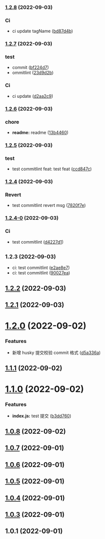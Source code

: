 

### [1.2.8](https://github.com/mianmalife/gulpApp/compare/v1.2.7...v1.2.8) (2022-09-03)


### Ci

* ci update tagName ([bd87d4b](https://github.com/mianmalife/gulpApp/commit/bd87d4b5adcc6050cb9a9df382aa53dce01fb157))

### [1.2.7](https://github.com/mianmalife/gulpApp/compare/v1.2.6...v1.2.7) (2022-09-03)


### test

* commit ([bf224d7](https://github.com/mianmalife/gulpApp/commit/bf224d7ce6e1242db843b0d8aceae26e13b5df34))
* ommitlint ([23d9d2b](https://github.com/mianmalife/gulpApp/commit/23d9d2be7402968fc5ec616c40f64d58186f795c))


### Ci

* ci update ([d2aa2c9](https://github.com/mianmalife/gulpApp/commit/d2aa2c994eb230494871f5b4ed812a35ee547fff))

### [1.2.6](https://github.com/mianmalife/gulpApp/compare/v1.2.5...v1.2.6) (2022-09-03)


### chore

* **readme:** readme ([13b4460](https://github.com/mianmalife/gulpApp/commit/13b4460e16b69a1c5cd81350771f0bd31a714c9a))

### [1.2.5](https://github.com/mianmalife/gulpApp/compare/v1.2.4...v1.2.5) (2022-09-03)


### test

* test commitlint feat: test feat ([ccd847c](https://github.com/mianmalife/gulpApp/commit/ccd847ce5c8807edec8e7c8610c57bc4b4fddeec))

### [1.2.4](https://github.com/mianmalife/gulpApp/compare/v1.2.4-0...v1.2.4) (2022-09-03)


### Revert

* test commitlint revert msg ([7820f7e](https://github.com/mianmalife/gulpApp/commit/7820f7ea56fa789e75111439cc6c5f1711e26516))

### [1.2.4-0](https://github.com/mianmalife/gulpApp/compare/v1.2.3...v1.2.4-0) (2022-09-03)


### Ci

* test commitlint ([d4227d1](https://github.com/mianmalife/gulpApp/commit/d4227d12b52eaa1a32e8df19bd8bcb9f170df122))

## <small>1.2.3 (2022-09-03)</small>

* ci: test commitlint ([e2ae8e7](https://github.com/mianmalife/gulpApp/commit/e2ae8e7))
* ci: test commitlint ([90027ea](https://github.com/mianmalife/gulpApp/commit/90027ea))

## [1.2.2](https://github.com/mianmalife/gulpApp/compare/v1.2.1...v1.2.2) (2022-09-03)

## [1.2.1](https://github.com/mianmalife/gulpApp/compare/v1.2.0...v1.2.1) (2022-09-03)

# [1.2.0](https://github.com/mianmalife/gulpApp/compare/v1.1.0...v1.2.0) (2022-09-02)

### Features

- 新增 husky 提交校验 commit 格式 ([d5a336a](https://github.com/mianmalife/gulpApp/commit/d5a336aee1ee622ae65352bec406d9842a5218d5))

## [1.1.1](https://github.com/mianmalife/gulpApp/compare/v1.1.0...v1.1.1) (2022-09-02)

# [1.1.0](https://github.com/mianmalife/gulpApp/compare/v1.0.8...v1.1.0) (2022-09-02)

### Features

- **index.js:** test 提交 ([b3dd760](https://github.com/mianmalife/gulpApp/commit/b3dd760d59dbee7a8ba3d3f4fcf79b55cacb8559))

## [1.0.8](https://github.com/mianmalife/gulpApp/compare/v1.0.7...v1.0.8) (2022-09-02)

## [1.0.7](https://github.com/mianmalife/gulpApp/compare/v1.0.6...v1.0.7) (2022-09-01)

## [1.0.6](https://github.com/mianmalife/gulpApp/compare/v1.0.5...v1.0.6) (2022-09-01)

## [1.0.5](https://github.com/mianmalife/gulpApp/compare/v1.0.2...v1.0.5) (2022-09-01)

## [1.0.4](https://github.com/mianmalife/gulpApp/compare/v1.0.2...v1.0.4) (2022-09-01)

## [1.0.3](https://github.com/mianmalife/gulpApp/compare/v1.0.2...v1.0.3) (2022-09-01)

<a name="1.0.1"></a>

## 1.0.1 (2022-09-01)